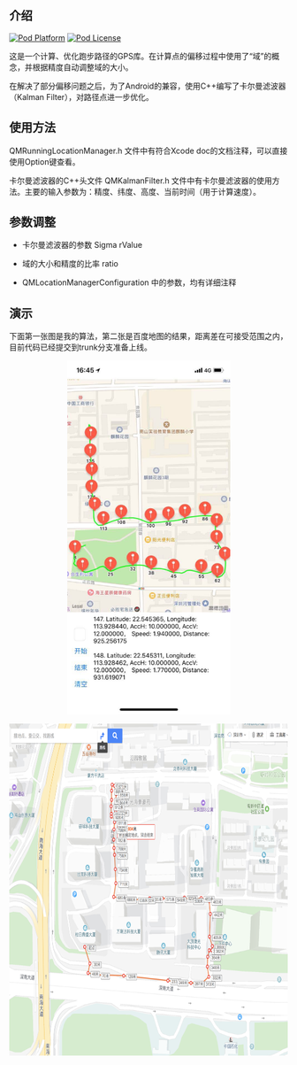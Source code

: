 ## 介绍


[![Pod Platform](http://img.shields.io/cocoapods/p/SDWebImage.svg?style=flat)](http://cocoadocs.org/docsets/SDWebImage/)
[![Pod License](http://img.shields.io/cocoapods/l/SDWebImage.svg?style=flat)](https://www.apache.org/licenses/LICENSE-2.0.html)


这是一个计算、优化跑步路径的GPS库。在计算点的偏移过程中使用了“域”的概念，并根据精度自动调整域的大小。

在解决了部分偏移问题之后，为了Android的兼容，使用C++编写了卡尔曼滤波器（Kalman Filter），对路径点进一步优化。

## 使用方法


QMRunningLocationManager.h 文件中有符合Xcode doc的文档注释，可以直接使用Option键查看。

卡尔曼滤波器的C++头文件 QMKalmanFilter.h 文件中有卡尔曼滤波器的使用方法。主要的输入参数为：精度、纬度、高度、当前时间（用于计算速度）。

## 参数调整

- 卡尔曼滤波器的参数 Sigma rValue

- 域的大小和精度的比率 ratio

- QMLocationManagerConfiguration 中的参数，均有详细注释


## 演示

下面第一张图是我的算法，第二张是百度地图的结果，距离差在可接受范围之内，目前代码已经提交到trunk分支准备上线。

<p align="center" >
  <img src="Demo1.JPG" title="优化后" float=left height="640" width="295">
</p>

<p align="center" >
  <img src="Demo2.PNG" title="百度地图的结果" float=right height="600" width="710">
</p>





